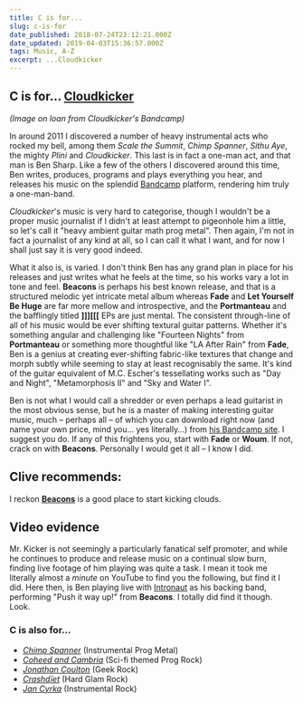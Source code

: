 ```yaml
---
title: C is for...
slug: c-is-for
date_published: 2018-07-24T23:12:21.000Z
date_updated: 2019-04-03T15:36:57.000Z
tags: Music, A-Z
excerpt: ...Cloudkicker
---
```


## C is for… [Cloudkicker](http://cloudkickermusic.com/)

*(Image on loan from Cloudkicker's Bandcamp)*

In around 2011 I discovered a number of heavy instrumental acts who rocked my bell, among them *Scale the Summit*, *Chimp Spanner*, *Sithu Aye*, the mighty *Plini* and *Cloudkicker*. This last is in fact a one-man act, and that man is Ben Sharp. Like a few of the others I discovered around this time, Ben writes, produces, programs and plays everything you hear, and releases his music on the splendid [Bandcamp](https://bandcamp.com/) platform, rendering him truly a one-man-band.

*Cloudkicker*'s music is very hard to categorise, though I wouldn't be a proper music journalist if I didn't at least attempt to pigeonhole him a little, so let's call it "heavy ambient guitar math prog metal". Then again, I'm not in fact a journalist of any kind at all, so I can call it what I want, and for now I shall just say it is very good indeed.

What it also is, is varied. I don't think Ben has any grand plan in place for his releases and just writes what he feels at the time, so his works vary a lot in tone and feel. **Beacons** is perhaps his best known release, and that is a structured melodic yet intricate metal album whereas **Fade** and **Let Yourself Be Huge** are far more mellow and introspective, and the **Portmanteau** and the bafflingly titled **]]][[[** EPs are just mental. The consistent through-line of all of his music would be ever shifting textural guitar patterns. Whether it's something angular and challenging like "Fourteen Nights" from **Portmanteau** or something more thoughtful like "LA After Rain" from **Fade**, Ben is a genius at creating ever-shifting fabric-like textures that change and morph subtly while seeming to stay at least recognisably the same. It's kind of the guitar equivalent of M.C. Escher's tessellating works such as "Day and Night", "Metamorphosis II" and "Sky and Water I".

Ben is not what I would call a shredder or even perhaps a lead guitarist in the most obvious sense, but he is a master of making interesting guitar music, much – perhaps all – of which you can download right now (and name your own price, mind you… yes literally…) from [his Bandcamp site](https://cloudkickermusic.com/music). I suggest you do. If any of this frightens you, start with **Fade** or **Woum**. If not, crack on with **Beacons**. Personally I would get it all – I know I did.

## Clive recommends:

I reckon [**Beacons**](https://cloudkickermusic.com/album/beacons) is a good place to start kicking clouds.

## Video evidence

Mr. Kicker is not seemingly a particularly fanatical self promoter, and while he continues to produce and release music on a continual slow burn, finding live footage of him playing was quite a task. I mean it took me literally almost a *minute* on YouTube to find you the following, but find it I did. Here then, is Ben playing live with [Intronaut](https://en.wikipedia.org/wiki/Intronaut) as his backing band, performing "Push it way up!" from **Beacons**. I totally did find it though. Look.

### C is also for…

- *[Chimp Spanner](https://en.wikipedia.org/wiki/Paul_Ortiz_(musician))* (Instrumental Prog Metal)
- *[Coheed and Cambria](https://en.wikipedia.org/wiki/Coheed_and_Cambria)* (Sci-fi themed Prog Rock)
- *[Jonathan Coulton](https://en.wikipedia.org/wiki/Jonathan_Coulton)* (Geek Rock)
- *[Crashdïet](https://en.wikipedia.org/wiki/Crashd%C3%AFet)* (Hard Glam Rock)
- *[Jan Cyrka](https://www.last.fm/music/Jan+Cyrka/+wiki)* (Instrumental Rock)

